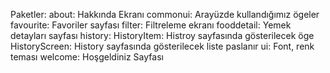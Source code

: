 Paketler:
about:
    Hakkında Ekranı
commonui:
    Arayüzde kullandığımız ögeler
favourite:
    Favoriler sayfası
filter:
    Filtreleme ekranı
fooddetail:
    Yemek detayları sayfası
history:
    HistoryItem:
        Histroy sayfasında gösterilecek öge
    HistoryScreen:
        History sayfasında gösterilecek liste paslanır
ui:
    Font, renk teması 
welcome:
    Hoşgeldiniz Sayfası
